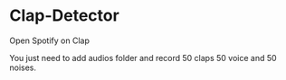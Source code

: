 # Clap-Detector
Open Spotify on Clap

You just need to add audios folder and record 50 claps 50 voice and 50 noises.
